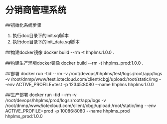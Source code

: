 # 分销商管理系统

##初始化系统步骤
1. 执行doc目录下的init.sql脚本
2. 执行doc目录下的init_data.sql脚本

##构建docker镜像
docker build --rm -t hhplms:1.0.0 .

##构建生产环境docker镜像
docker build --rm -t hhplms_prod:1.0.0 .

##部署
docker run -tid --rm -v /root/devops/hhplms/test/logs:/root/app/logs -v /root/dnmp/www/test.iotecloud.com/client/cbgj/upload:/root/static/img --env ACTIVE_PROFILE=test -p 12345:8080 --name hhplms hhplms:1.0.0

##生产部署
docker run -tid --rm -v /root/devops/hhplms/prod/logs:/root/app/logs -v /root/dnmp/www/iotecloud.com/client/cbgj/upload:/root/static/img --env ACTIVE_PROFILE=prod -p 10086:8080 --name hhplms_prod hhplms_prod:1.0.0
